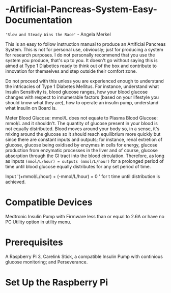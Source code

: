 

# -Artificial-Pancreas-System-Easy-Documentation

`'Slow and Steady Wins the Race'` - Angela Merkel 

This is an easy to follow instruction manual to produce an Artificial Pancreas System. This is not for personal use, obviously; just for producing a system for research purposes. I do not personally recommend that you use the system you produce, that's up to you. It doesn't go without saying this is aimed at Type 1 Diabetics ready to think out of the box and contribute to innovation for themselves and step outside their comfort zone.

Do not proceed with this unless you are experienced enough to understand the intricacies of Type 1 Diabetes Mellitus. For instance, understand what Insulin Sensitivity is, blood glucose ranges, how your blood glucose changes with respect to innumerable factors (based on your lifestyle you should know what they are), how to operate an insulin pump, understand what Insulin on Board is. 

Meter Blood Glucose: mmol/L does not equate to Plasma Blood Glucose: mmol/L and it shouldn't. The quantity of glucose present in your blood is not equally distributed. Blood moves around your body so, in a sense, it's mixing around the glucose so it should reach equilibrium more quickly but since there are constant inputs and outputs; for instance, renal extretion of glucose, glucose being oxidised by enzymes in cells for energy, glucose production from enzymatic processes in the liver and of course, glucose absorption through the GI tract into the blood circulation. Therefore, as long as inputs `(mmol/L/hour) = outputs (mmol/L/hour)` for a prolonged period of time until blood glucose equally distributes for any set period of time. 

Input '(+mmol/L/hour) + (-mmol/L/hour) = 0 ' for t time until distribution is achieved. 

# Compatible Devices

Medtronic Insulin Pump with Firmware less than or equal to 2.6A or have no PC Utility option in utility menu. 

# Prerequisites 

A Raspberry Pi 3, Carelink Stick, a compatible Insulin Pump with continious glucose monitoring; and Perseverance. 

# Set Up the Raspberry Pi 




